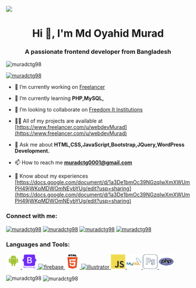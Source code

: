 <img src="[https://media.licdn.com/dms/image/v2/C4E16AQGVKe_AbltAUQ/profile-displaybackgroundimage-shrink_350_1400/profile-displaybackgroundimage-shrink_350_1400/0/1668532615974?e=1745452800&v=beta&t=VMvwQC0clx9i-exXfhY-_llJWJlVQuWqfoWkg8O_kB8](https://scontent.fcgp37-1.fna.fbcdn.net/v/t39.30808-6/306654227_108862478636602_8970227140220562961_n.png?_nc_cat=108&ccb=1-7&_nc_sid=cc71e4&_nc_ohc=1bwUPzT5MWIQ7kNvgEXCZAU&_nc_oc=AdjySLDtpjQ6vR_DI4cDKfmYYvyELUIlHNsoxw9sY5yRq7qQRGioAcAGRw3iB6q3arM&_nc_zt=23&_nc_ht=scontent.fcgp37-1.fna&_nc_gid=Ap0cq76NmDgvl9WAl6o7Cc1&oh=00_AYCoP1RpnWvM3Zg_xDgcrV3mRnzDStRfkE2qvo1rqrugwg&oe=67BE6C83)">

<h1 align="center">Hi 👋, I'm Md Oyahid Murad</h1>
<h3 align="center">A passionate frontend developer from Bangladesh</h3>

<p align="left"> <img src="https://komarev.com/ghpvc/?username=muradctg98&label=Profile%20views&color=0e75b6&style=flat" alt="muradctg98" /> </p>

<p align="left"> <a href="https://github.com/ryo-ma/github-profile-trophy"><img src="https://github-profile-trophy.vercel.app/?username=muradctg98" alt="muradctg98" /></a> </p>

- 🔭 I’m currently working on [Freelancer](https://www.freelancer.com/u/webdevMurad)

- 🌱 I’m currently learning **PHP,MySQL,**

- 👯 I’m looking to collaborate on [Freedom It Institutions](https://freedomitinstitutions.com/)

- 👨‍💻 All of my projects are available at [https://www.freelancer.com/u/webdevMurad](https://www.freelancer.com/u/webdevMurad)

- 💬 Ask me about **HTML,CSS,JavaScript,Bootstrap,JQuery,WordPress Development.**

- 📫 How to reach me **muradctg0001@gmail.com**

- 📄 Know about my experiences [https://docs.google.com/document/d/1a3De1bmOc39NGzqIwXmXWUmPH49jWKpMDWOmNEybYUg/edit?usp=sharing](https://docs.google.com/document/d/1a3De1bmOc39NGzqIwXmXWUmPH49jWKpMDWOmNEybYUg/edit?usp=sharing)

<h3 align="left">Connect with me:</h3>
<p align="left">
<a href="https://twitter.com/muradctg98" target="blank"><img align="center" src="https://raw.githubusercontent.com/rahuldkjain/github-profile-readme-generator/master/src/images/icons/Social/twitter.svg" alt="muradctg98" height="30" width="40" /></a>
<a href="https://linkedin.com/in/muradctg98" target="blank"><img align="center" src="https://raw.githubusercontent.com/rahuldkjain/github-profile-readme-generator/master/src/images/icons/Social/linked-in-alt.svg" alt="muradctg98" height="30" width="40" /></a>
<a href="https://fb.com/muradctg98" target="blank"><img align="center" src="https://raw.githubusercontent.com/rahuldkjain/github-profile-readme-generator/master/src/images/icons/Social/facebook.svg" alt="muradctg98" height="30" width="40" /></a>
<a href="https://instagram.com/muradctg98" target="blank"><img align="center" src="https://raw.githubusercontent.com/rahuldkjain/github-profile-readme-generator/master/src/images/icons/Social/instagram.svg" alt="muradctg98" height="30" width="40" /></a>
</p>

<h3 align="left">Languages and Tools:</h3>
<p align="left"> <a href="https://developer.android.com" target="_blank" rel="noreferrer"> <img src="https://raw.githubusercontent.com/devicons/devicon/master/icons/android/android-original-wordmark.svg" alt="android" width="40" height="40"/> </a> <a href="https://getbootstrap.com" target="_blank" rel="noreferrer"> <img src="https://raw.githubusercontent.com/devicons/devicon/master/icons/bootstrap/bootstrap-plain-wordmark.svg" alt="bootstrap" width="40" height="40"/> </a> <a href="https://firebase.google.com/" target="_blank" rel="noreferrer"> <img src="https://www.vectorlogo.zone/logos/firebase/firebase-icon.svg" alt="firebase" width="40" height="40"/> </a> <a href="https://www.w3.org/html/" target="_blank" rel="noreferrer"> <img src="https://raw.githubusercontent.com/devicons/devicon/master/icons/html5/html5-original-wordmark.svg" alt="html5" width="40" height="40"/> </a> <a href="https://www.adobe.com/in/products/illustrator.html" target="_blank" rel="noreferrer"> <img src="https://www.vectorlogo.zone/logos/adobe_illustrator/adobe_illustrator-icon.svg" alt="illustrator" width="40" height="40"/> </a> <a href="https://developer.mozilla.org/en-US/docs/Web/JavaScript" target="_blank" rel="noreferrer"> <img src="https://raw.githubusercontent.com/devicons/devicon/master/icons/javascript/javascript-original.svg" alt="javascript" width="40" height="40"/> </a> <a href="https://www.mysql.com/" target="_blank" rel="noreferrer"> <img src="https://raw.githubusercontent.com/devicons/devicon/master/icons/mysql/mysql-original-wordmark.svg" alt="mysql" width="40" height="40"/> </a> <a href="https://www.photoshop.com/en" target="_blank" rel="noreferrer"> <img src="https://raw.githubusercontent.com/devicons/devicon/master/icons/photoshop/photoshop-line.svg" alt="photoshop" width="40" height="40"/> </a> <a href="https://www.php.net" target="_blank" rel="noreferrer"> <img src="https://raw.githubusercontent.com/devicons/devicon/master/icons/php/php-original.svg" alt="php" width="40" height="40"/> </a> </p>

<p><img align="left" src="https://github-readme-stats.vercel.app/api/top-langs?username=muradctg98&show_icons=true&locale=en&layout=compact" alt="muradctg98" /></p>

<p>&nbsp;<img align="center" src="https://github-readme-stats.vercel.app/api?username=muradctg98&show_icons=true&locale=en" alt="muradctg98" /></p>
